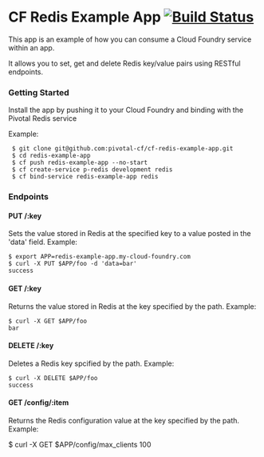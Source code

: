 # CF Redis Example App [![Build Status](https://travis-ci.org/pivotal-cf/cf-redis-example-app.svg)](https://travis-ci.org/pivotal-cf/cf-redis-example-app)

This app is an example of how you can consume a Cloud Foundry service within an app.

It allows you to set, get and delete Redis key/value pairs using RESTful endpoints.

### Getting Started

Install the app by pushing it to your Cloud Foundry and binding with the Pivotal Redis service

Example:

     $ git clone git@github.com:pivotal-cf/cf-redis-example-app.git
     $ cd redis-example-app
     $ cf push redis-example-app --no-start
     $ cf create-service p-redis development redis
     $ cf bind-service redis-example-app redis

### Endpoints

#### PUT /:key

Sets the value stored in Redis at the specified key to a value posted in the 'data' field. Example:

    $ export APP=redis-example-app.my-cloud-foundry.com
    $ curl -X PUT $APP/foo -d 'data=bar'
    success


#### GET /:key

Returns the value stored in Redis at the key specified by the path. Example:

    $ curl -X GET $APP/foo
    bar

#### DELETE /:key

Deletes a Redis key spcified by the path. Example:

    $ curl -X DELETE $APP/foo
    success

#### GET /config/:item

Returns the Redis configuration value at the key specified by the path. Example:

  $ curl -X GET $APP/config/max_clients
  100
